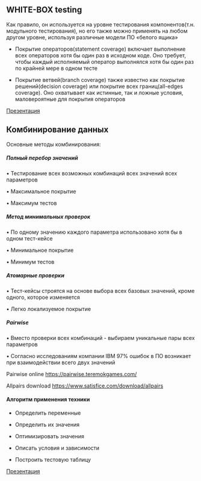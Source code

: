 ## WHITE-BOX testing
Как правило, он используется на уровне тестирования компонентов(т.н. модульного тестирования), но его также можно применять на любом другом уровне, используя различные модели ПО «белого ящика»

- Покрытие операторов(statement coverage) включает выполнение всех операторов хотя бы один раз в исходном коде. Оно требует, чтобы каждый исполняемый оператор выполнялся хотя бы один раз по крайней мере в одном тесте

- Покрытие ветвей(branch coverage) также известно как покрытие решений(decision coverage) или покрытие всех границ(all-edges coverage). Оно охватывает как истинные, так и ложные условия, маловероятные для покрытия операторов

[Презентация](https://docs.google.com/presentation/d/1rvzQNyS3-kYkIR_N785r6kUkZVJxfJhG/edit?usp=drive_link&ouid=100462493827587974016&rtpof=true&sd=true)

## Комбинирование данных

Основные методы комбинирования:

##### Полный перебор значений
• Тестирование всех возможных комбинаций всех значений всех параметров

• Максимальное покрытие

• Максимум тестов

##### Метод минимальных проверок
• По одному значению каждого параметра использовано хотя бы в одном тест-кейсе

• Минимальное покрытие

• Минимум тестов

##### Атомарные проверки
• Тест-кейсы строятся на основе выбора всех базовых значений, кроме одного, которое изменяется

• Легко локализуемое покрытие

##### Pairwise
• Вместо проверки всех комбинаций - выбираем уникальные пары всех параметров

• Согласно исследованиям компании IBM 97% ошибок в ПО возникает при взаимодействии всего двух значений

Pairwise online https://pairwise.teremokgames.com/

Allpairs download https://www.satisfice.com/download/allpairs

#### Алгоритм применения техники

- Определить переменные

- Определить их значения

- Оптимизировать значения

- Описать условия и зависимости

- Построить тестовую таблицу

[Презентация](https://docs.google.com/presentation/d/1sBLdvYByWqpekDiX1i1LPsaWt_ajYkEc/edit?usp=drive_link&ouid=100462493827587974016&rtpof=true&sd=true)